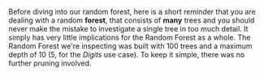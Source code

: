 <p class="text-font">
<!--This is just an arbritrary scatterplot of all of the trees in the forest. The x- and y-axis do not have any meaning. Its' only purpose is to remind you that -->
Before diving into our random forest, here is a short reminder that you are dealing with a random <b>forest</b>, that consists of <b>many</b> trees and you should never make the mistake to investigate a single tree in too much detail. It simply has very little implications for the Random Forest as a whole.
The Random Forest we're inspecting was built with 100 trees and a maximum depth of 10 (5, for the <i>Digits</i> use case). To keep it simple, there was no further pruning involved.